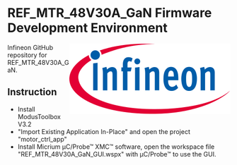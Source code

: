 # REF_MTR_48V30A_GaN Firmware Development Environment

<a href="https://www.infineon.com">
<img src="./motor_ctrl_app/Images/Logo.svg" align="right" alt="Infineon logo">
</a>

<p>Infineon GitHub repository for REF_MTR_48V30A_GaN.</p>

## Instruction 
- Install ModusToolbox V3.2
- "Import Existing Application In-Place" and open the project "motor_ctrl_app"
- Install Micrium µC/Probe™ XMC™ software, open the workspace file "REF_MTR_48V30A_GaN_GUI.wspx" with µC/Probe™ to use the GUI.
